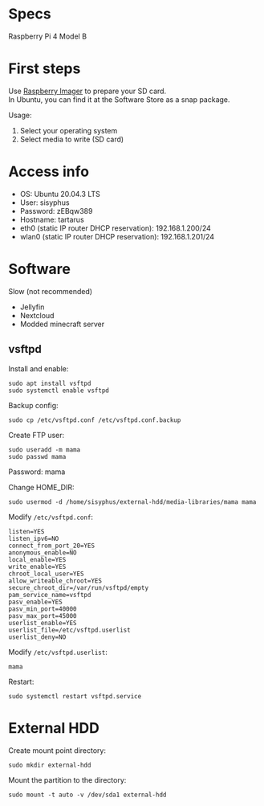 # Specs

Raspberry Pi 4 Model B



# First steps

Use [Raspberry Imager](https://www.raspberrypi.com/software/) to prepare your SD card.  
In Ubuntu, you can find it at the Software Store as a snap package.

Usage:

1. Select your operating system
2. Select media to write (SD card)



# Access info

- OS: Ubuntu 20.04.3 LTS
- User: sisyphus
- Password: zEBqw389
- Hostname: tartarus
- eth0 (static IP router DHCP reservation): 192.168.1.200/24
- wlan0 (static IP router DHCP reservation): 192.168.1.201/24



# Software

Slow (not recommended)

- Jellyfin 
- Nextcloud
- Modded minecraft server

## vsftpd

Install and enable:
```
sudo apt install vsftpd
sudo systemctl enable vsftpd
```

Backup config:
```
sudo cp /etc/vsftpd.conf /etc/vsftpd.conf.backup
```

Create FTP user:
```
sudo useradd -m mama
sudo passwd mama
```
Password: mama

Change HOME_DIR:
```
sudo usermod -d /home/sisyphus/external-hdd/media-libraries/mama mama
```

Modify `/etc/vsftpd.conf`:
```
listen=YES
listen_ipv6=NO
connect_from_port_20=YES
anonymous_enable=NO
local_enable=YES
write_enable=YES
chroot_local_user=YES
allow_writeable_chroot=YES
secure_chroot_dir=/var/run/vsftpd/empty
pam_service_name=vsftpd
pasv_enable=YES
pasv_min_port=40000
pasv_max_port=45000
userlist_enable=YES
userlist_file=/etc/vsftpd.userlist
userlist_deny=NO
```

Modify `/etc/vsftpd.userlist`:
```
mama
```

Restart:
```
sudo systemctl restart vsftpd.service
```

# External HDD

Create mount point directory:
```
sudo mkdir external-hdd
```

Mount the partition to the directory:
```
sudo mount -t auto -v /dev/sda1 external-hdd
```






